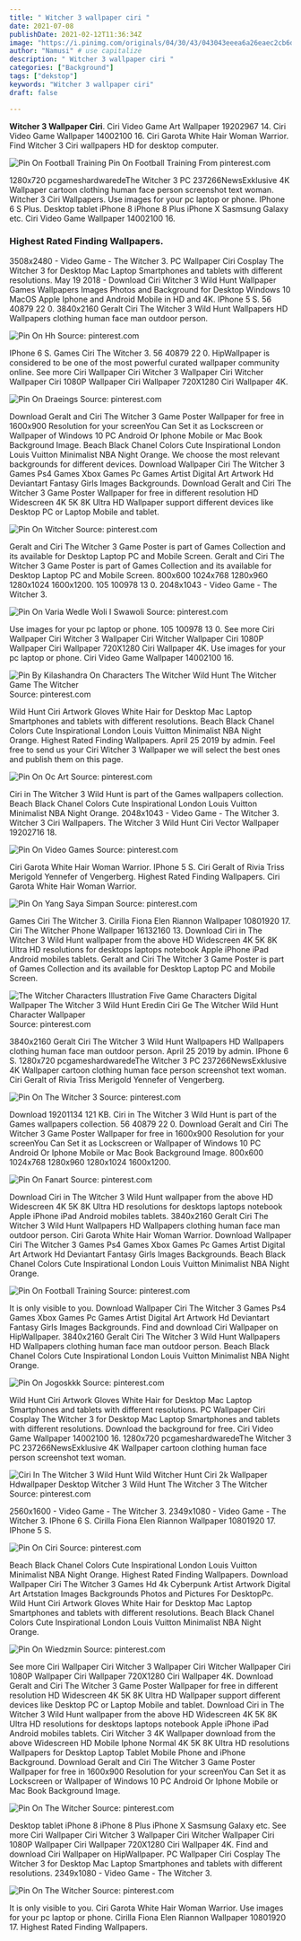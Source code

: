 ```yaml
---
title: " Witcher 3 wallpaper ciri "
date: 2021-07-08
publishDate: 2021-02-12T11:36:34Z
image: "https://i.pinimg.com/originals/04/30/43/043043eeea6a26eaec2cb6d59dc60fca.jpg"
author: "Namusi" # use capitalize
description: " Witcher 3 wallpaper ciri "
categories: ["Background"]
tags: ["dekstop"]
keywords: "Witcher 3 wallpaper ciri"
draft: false

---
```



**Witcher 3 Wallpaper Ciri**. Ciri Video Game Art Wallpaper 19202967 14. Ciri Video Game Wallpaper 14002100 16. Ciri Garota White Hair Woman Warrior. Find Witcher 3 Ciri wallpapers HD for desktop computer.

![Pin On Football Training](https://i.pinimg.com/originals/00/a3/ba/00a3ba539b8f18bc98b9bf343266af48.jpg "Pin On Football Training")
Pin On Football Training From pinterest.com


1280x720 pcgameshardwaredeThe Witcher 3 PC 237266NewsExklusive 4K Wallpaper cartoon clothing human face person screenshot text woman. Witcher 3 Ciri Wallpapers. Use images for your pc laptop or phone. IPhone 6 S Plus. Desktop tablet iPhone 8 iPhone 8 Plus iPhone X Sasmsung Galaxy etc. Ciri Video Game Wallpaper 14002100 16.

### Highest Rated Finding Wallpapers.

3508x2480 - Video Game - The Witcher 3. PC Wallpaper Ciri Cosplay The Witcher 3 for Desktop Mac Laptop Smartphones and tablets with different resolutions. May 19 2018 - Download Ciri Witcher 3 Wild Hunt Wallpaper Games Wallpapers Images Photos and Background for Desktop Windows 10 MacOS Apple Iphone and Android Mobile in HD and 4K. IPhone 5 S. 56 40879 22 0. 3840x2160 Geralt Ciri The Witcher 3 Wild Hunt Wallpapers HD Wallpapers clothing human face man outdoor person.


![Pin On Hh](https://i.pinimg.com/736x/de/6b/eb/de6beb247f542de8f6cc73624904eed3.jpg "Pin On Hh")
Source: pinterest.com

IPhone 6 S. Games Ciri The Witcher 3. 56 40879 22 0. HipWallpaper is considered to be one of the most powerful curated wallpaper community online. See more Ciri Wallpaper Ciri Witcher 3 Wallpaper Ciri Witcher Wallpaper Ciri 1080P Wallpaper Ciri Wallpaper 720X1280 Ciri Wallpaper 4K.

![Pin On Draeings](https://i.pinimg.com/originals/b5/54/4f/b5544f12159afe61479d35233a9207e7.jpg "Pin On Draeings")
Source: pinterest.com

Download Geralt and Ciri The Witcher 3 Game Poster Wallpaper for free in 1600x900 Resolution for your screenYou Can Set it as Lockscreen or Wallpaper of Windows 10 PC Android Or Iphone Mobile or Mac Book Background Image. Beach Black Chanel Сolors Cute Inspirational London Louis Vuitton Minimalist NBA Night Orange. We choose the most relevant backgrounds for different devices. Download Wallpaper Ciri The Witcher 3 Games Ps4 Games Xbox Games Pc Games Artist Digital Art Artwork Hd Deviantart Fantasy Girls Images Backgrounds. Download Geralt and Ciri The Witcher 3 Game Poster Wallpaper for free in different resolution HD Widescreen 4K 5K 8K Ultra HD Wallpaper support different devices like Desktop PC or Laptop Mobile and tablet.

![Pin On Witcher](https://i.pinimg.com/originals/8a/4c/4c/8a4c4c3f241dee8153a1d3eb173784f0.png "Pin On Witcher")
Source: pinterest.com

Geralt and Ciri The Witcher 3 Game Poster is part of Games Collection and its available for Desktop Laptop PC and Mobile Screen. Geralt and Ciri The Witcher 3 Game Poster is part of Games Collection and its available for Desktop Laptop PC and Mobile Screen. 800x600 1024x768 1280x960 1280x1024 1600x1200. 105 100978 13 0. 2048x1043 - Video Game - The Witcher 3.

![Pin On Varia Wedle Woli I Swawoli](https://i.pinimg.com/originals/62/0f/35/620f35ebd34f53e046424d61a2235277.jpg "Pin On Varia Wedle Woli I Swawoli")
Source: pinterest.com

Use images for your pc laptop or phone. 105 100978 13 0. See more Ciri Wallpaper Ciri Witcher 3 Wallpaper Ciri Witcher Wallpaper Ciri 1080P Wallpaper Ciri Wallpaper 720X1280 Ciri Wallpaper 4K. Use images for your pc laptop or phone. Ciri Video Game Wallpaper 14002100 16.

![Pin By Kilashandra On Characters The Witcher Wild Hunt The Witcher Game The Witcher](https://i.pinimg.com/originals/16/9e/48/169e48896089132f5bce65a2ca4f15a2.jpg "Pin By Kilashandra On Characters The Witcher Wild Hunt The Witcher Game The Witcher")
Source: pinterest.com

Wild Hunt Ciri Artwork Gloves White Hair for Desktop Mac Laptop Smartphones and tablets with different resolutions. Beach Black Chanel Сolors Cute Inspirational London Louis Vuitton Minimalist NBA Night Orange. Highest Rated Finding Wallpapers. April 25 2019 by admin. Feel free to send us your Ciri Witcher 3 Wallpaper we will select the best ones and publish them on this page.

![Pin On Oc Art](https://i.pinimg.com/originals/dd/c7/47/ddc747cfb5c2a956e3596604aee4c4bc.png "Pin On Oc Art")
Source: pinterest.com

Ciri in The Witcher 3 Wild Hunt is part of the Games wallpapers collection. Beach Black Chanel Сolors Cute Inspirational London Louis Vuitton Minimalist NBA Night Orange. 2048x1043 - Video Game - The Witcher 3. Witcher 3 Ciri Wallpapers. The Witcher 3 Wild Hunt Ciri Vector Wallpaper 19202716 18.

![Pin On Video Games](https://i.pinimg.com/originals/15/da/81/15da819952cbd9e950062815ba218029.jpg "Pin On Video Games")
Source: pinterest.com

Ciri Garota White Hair Woman Warrior. IPhone 5 S. Ciri Geralt of Rivia Triss Merigold Yennefer of Vengerberg. Highest Rated Finding Wallpapers. Ciri Garota White Hair Woman Warrior.

![Pin On Yang Saya Simpan](https://i.pinimg.com/originals/91/48/8c/91488cdb5d57151efb9cc1c1adbee07c.jpg "Pin On Yang Saya Simpan")
Source: pinterest.com

Games Ciri The Witcher 3. Cirilla Fiona Elen Riannon Wallpaper 10801920 17. Ciri The Witcher Phone Wallpaper 16132160 13. Download Ciri in The Witcher 3 Wild Hunt wallpaper from the above HD Widescreen 4K 5K 8K Ultra HD resolutions for desktops laptops notebook Apple iPhone iPad Android mobiles tablets. Geralt and Ciri The Witcher 3 Game Poster is part of Games Collection and its available for Desktop Laptop PC and Mobile Screen.

![The Witcher Characters Illustration Five Game Characters Digital Wallpaper The Witcher 3 Wild Hunt Eredin Ciri Ge The Witcher Wild Hunt Character Wallpaper](https://i.pinimg.com/originals/0b/0f/40/0b0f4011030dd7849faa90bd7ebee5cd.jpg "The Witcher Characters Illustration Five Game Characters Digital Wallpaper The Witcher 3 Wild Hunt Eredin Ciri Ge The Witcher Wild Hunt Character Wallpaper")
Source: pinterest.com

3840x2160 Geralt Ciri The Witcher 3 Wild Hunt Wallpapers HD Wallpapers clothing human face man outdoor person. April 25 2019 by admin. IPhone 6 S. 1280x720 pcgameshardwaredeThe Witcher 3 PC 237266NewsExklusive 4K Wallpaper cartoon clothing human face person screenshot text woman. Ciri Geralt of Rivia Triss Merigold Yennefer of Vengerberg.

![Pin On The Witcher 3](https://i.pinimg.com/originals/a2/b6/21/a2b621c97bffde7f0e0d93defca53062.jpg "Pin On The Witcher 3")
Source: pinterest.com

Download 19201134 121 KB. Ciri in The Witcher 3 Wild Hunt is part of the Games wallpapers collection. 56 40879 22 0. Download Geralt and Ciri The Witcher 3 Game Poster Wallpaper for free in 1600x900 Resolution for your screenYou Can Set it as Lockscreen or Wallpaper of Windows 10 PC Android Or Iphone Mobile or Mac Book Background Image. 800x600 1024x768 1280x960 1280x1024 1600x1200.

![Pin On Fanart](https://i.pinimg.com/originals/71/bd/12/71bd12548160a7247d7432f518e6cb38.jpg "Pin On Fanart")
Source: pinterest.com

Download Ciri in The Witcher 3 Wild Hunt wallpaper from the above HD Widescreen 4K 5K 8K Ultra HD resolutions for desktops laptops notebook Apple iPhone iPad Android mobiles tablets. 3840x2160 Geralt Ciri The Witcher 3 Wild Hunt Wallpapers HD Wallpapers clothing human face man outdoor person. Ciri Garota White Hair Woman Warrior. Download Wallpaper Ciri The Witcher 3 Games Ps4 Games Xbox Games Pc Games Artist Digital Art Artwork Hd Deviantart Fantasy Girls Images Backgrounds. Beach Black Chanel Сolors Cute Inspirational London Louis Vuitton Minimalist NBA Night Orange.

![Pin On Football Training](https://i.pinimg.com/originals/00/a3/ba/00a3ba539b8f18bc98b9bf343266af48.jpg "Pin On Football Training")
Source: pinterest.com

It is only visible to you. Download Wallpaper Ciri The Witcher 3 Games Ps4 Games Xbox Games Pc Games Artist Digital Art Artwork Hd Deviantart Fantasy Girls Images Backgrounds. Find and download Ciri Wallpaper on HipWallpaper. 3840x2160 Geralt Ciri The Witcher 3 Wild Hunt Wallpapers HD Wallpapers clothing human face man outdoor person. Beach Black Chanel Сolors Cute Inspirational London Louis Vuitton Minimalist NBA Night Orange.

![Pin On Jogoskkk](https://i.pinimg.com/originals/8e/94/1d/8e941da771e80075aacf2330087692e7.jpg "Pin On Jogoskkk")
Source: pinterest.com

Wild Hunt Ciri Artwork Gloves White Hair for Desktop Mac Laptop Smartphones and tablets with different resolutions. PC Wallpaper Ciri Cosplay The Witcher 3 for Desktop Mac Laptop Smartphones and tablets with different resolutions. Download the background for free. Ciri Video Game Wallpaper 14002100 16. 1280x720 pcgameshardwaredeThe Witcher 3 PC 237266NewsExklusive 4K Wallpaper cartoon clothing human face person screenshot text woman.

![Ciri In The Witcher 3 Wild Hunt Wild Witcher Hunt Ciri 2k Wallpaper Hdwallpaper Desktop Witcher 3 Wild Hunt The Witcher 3 The Witcher](https://i.pinimg.com/originals/10/1d/f0/101df087d2046d2d104328d7d5569966.jpg "Ciri In The Witcher 3 Wild Hunt Wild Witcher Hunt Ciri 2k Wallpaper Hdwallpaper Desktop Witcher 3 Wild Hunt The Witcher 3 The Witcher")
Source: pinterest.com

2560x1600 - Video Game - The Witcher 3. 2349x1080 - Video Game - The Witcher 3. IPhone 6 S. Cirilla Fiona Elen Riannon Wallpaper 10801920 17. IPhone 5 S.

![Pin On Ciri](https://i.pinimg.com/736x/67/d4/91/67d491c9317e7f60b2f3bac6aa3b0110.jpg "Pin On Ciri")
Source: pinterest.com

Beach Black Chanel Сolors Cute Inspirational London Louis Vuitton Minimalist NBA Night Orange. Highest Rated Finding Wallpapers. Download Wallpaper Ciri The Witcher 3 Games Hd 4k Cyberpunk Artist Artwork Digital Art Artstation Images Backgrounds Photos and Pictures For DesktopPc. Wild Hunt Ciri Artwork Gloves White Hair for Desktop Mac Laptop Smartphones and tablets with different resolutions. Beach Black Chanel Сolors Cute Inspirational London Louis Vuitton Minimalist NBA Night Orange.

![Pin On Wiedzmin](https://i.pinimg.com/originals/8f/d8/c0/8fd8c0254be67e4b17e188ba946b1811.jpg "Pin On Wiedzmin")
Source: pinterest.com

See more Ciri Wallpaper Ciri Witcher 3 Wallpaper Ciri Witcher Wallpaper Ciri 1080P Wallpaper Ciri Wallpaper 720X1280 Ciri Wallpaper 4K. Download Geralt and Ciri The Witcher 3 Game Poster Wallpaper for free in different resolution HD Widescreen 4K 5K 8K Ultra HD Wallpaper support different devices like Desktop PC or Laptop Mobile and tablet. Download Ciri in The Witcher 3 Wild Hunt wallpaper from the above HD Widescreen 4K 5K 8K Ultra HD resolutions for desktops laptops notebook Apple iPhone iPad Android mobiles tablets. Ciri Witcher 3 4K Wallpaper download from the above Widescreen HD Mobile Iphone Normal 4K 5K 8K Ultra HD resolutions Wallpapers for Desktop Laptop Tablet Mobile Phone and iPhone Background. Download Geralt and Ciri The Witcher 3 Game Poster Wallpaper for free in 1600x900 Resolution for your screenYou Can Set it as Lockscreen or Wallpaper of Windows 10 PC Android Or Iphone Mobile or Mac Book Background Image.

![Pin On The Witcher](https://i.pinimg.com/originals/9e/99/7c/9e997cbfed040a31aaf13e86b0442a95.jpg "Pin On The Witcher")
Source: pinterest.com

Desktop tablet iPhone 8 iPhone 8 Plus iPhone X Sasmsung Galaxy etc. See more Ciri Wallpaper Ciri Witcher 3 Wallpaper Ciri Witcher Wallpaper Ciri 1080P Wallpaper Ciri Wallpaper 720X1280 Ciri Wallpaper 4K. Find and download Ciri Wallpaper on HipWallpaper. PC Wallpaper Ciri Cosplay The Witcher 3 for Desktop Mac Laptop Smartphones and tablets with different resolutions. 2349x1080 - Video Game - The Witcher 3.

![Pin On The Witcher](https://i.pinimg.com/originals/04/30/43/043043eeea6a26eaec2cb6d59dc60fca.jpg "Pin On The Witcher")
Source: pinterest.com

It is only visible to you. Ciri Garota White Hair Woman Warrior. Use images for your pc laptop or phone. Cirilla Fiona Elen Riannon Wallpaper 10801920 17. Highest Rated Finding Wallpapers.

